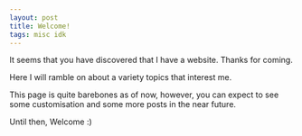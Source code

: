 ```yaml
---
layout: post
title: Welcome!
tags: misc idk
---
```

It seems that you have discovered that I have a website. Thanks for coming.

Here I will ramble on about a variety topics that interest me.

This page is quite barebones as of now, however, you can expect to see some customisation and some more posts in the near future. 

Until then, Welcome :)